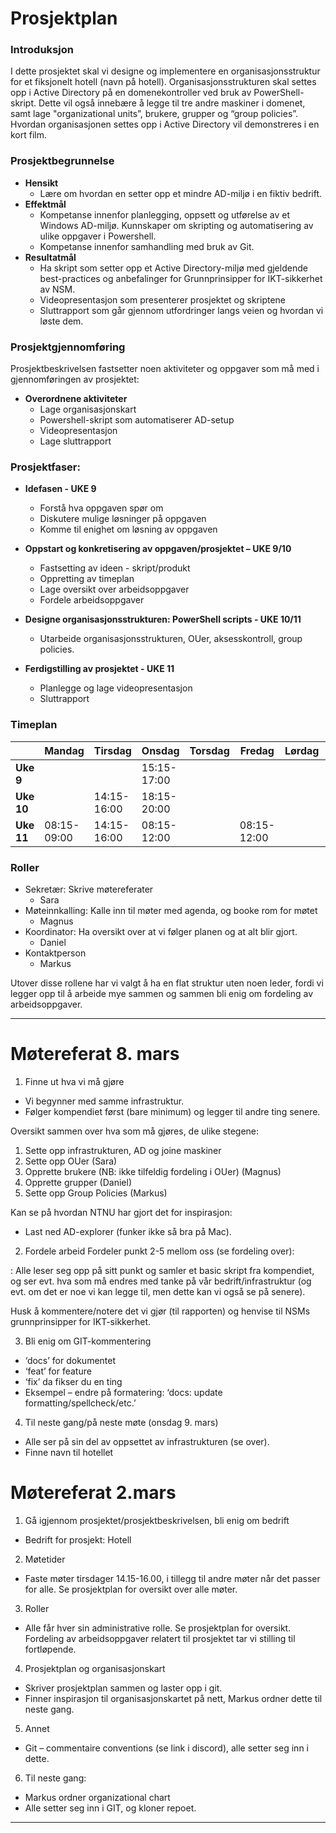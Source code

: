# Prosjektplan 

### Introduksjon
I dette prosjektet skal vi designe og implementere en organisasjonsstruktur for et fiksjonelt hotell (navn på hotell). Organisasjonsstrukturen skal settes opp i Active Directory på en domenekontroller ved bruk av PowerShell-skript. Dette vil også innebære å legge til tre andre maskiner i domenet, samt lage "organizational units”, brukere, grupper og “group policies”. Hvordan organisasjonen settes opp i Active Directory vil demonstreres i en kort film. 

### Prosjektbegrunnelse
* **Hensikt**
    *  Lære om hvordan en setter opp et mindre AD-miljø i en fiktiv bedrift.   
* **Effektmål**
    * Kompetanse innenfor planlegging, oppsett og utførelse av et Windows AD-miljø. Kunnskaper om skripting og automatisering av ulike oppgaver i Powershell. 
    * Kompetanse innenfor samhandling med bruk av Git. 
* **Resultatmål**
    * Ha skript som setter opp et Active Directory-miljø med gjeldende best-practices og anbefalinger for Grunnprinsipper for IKT-sikkerhet av NSM.
    * Videopresentasjon som presenterer prosjektet og skriptene 
    * Sluttrapport som går gjennom utfordringer langs veien og hvordan vi løste dem. 


### Prosjektgjennomføring
Prosjektbeskrivelsen fastsetter noen aktiviteter og oppgaver som må med i gjennomføringen av prosjektet: 

* **Overordnene aktiviteter** 
    * Lage organisasjonskart 
    * Powershell-skript som automatiserer AD-setup 
    * Videopresentasjon  
    * Lage sluttrapport 

### Prosjektfaser:

* **Idefasen - UKE 9**
    * Forstå hva oppgaven spør om
    * Diskutere mulige løsninger på oppgaven
    * Komme til enighet om løsning av oppgaven

* **Oppstart og konkretisering av oppgaven/prosjektet – UKE 9/10**
    * Fastsetting av ideen - skript/produkt
    * Oppretting av timeplan
    * Lage oversikt over arbeidsoppgaver 
    * Fordele arbeidsoppgaver

* **Designe organisasjonsstrukturen: PowerShell scripts - UKE 10/11**
    * Utarbeide organisasjonsstrukturen, OUer, aksesskontroll, group policies. 

* **Ferdigstilling av prosjektet - UKE 11**
    * Planlegge og lage videopresentasjon
    * Sluttrapport 

### Timeplan 

|  | Mandag | Tirsdag | Onsdag | Torsdag | Fredag | Lørdag | Søndag |
| ------ | ------ | ------ | ------ | ------ | ------ | ------ | ------ |
| **Uke 9** |  |  | 15:15-17:00 |  |  |  |  |
| **Uke 10** | | 14:15-16:00 | 18:15-20:00 |  | |  |  |
| **Uke 11** | 08:15-09:00 | 14:15-16:00 | 08:15-12:00 |  | 08:15-12:00  |  |  |

### Roller
* Sekretær: Skrive møtereferater 
    * Sara
* Møteinnkalling: Kalle inn til møter med agenda, og booke rom for møtet 
    * Magnus
* Koordinator: Ha oversikt over at vi følger planen og at alt blir gjort. 
    * Daniel
* Kontaktperson
    * Markus

Utover disse rollene har vi valgt å ha en flat struktur uten noen leder, fordi vi legger opp til å arbeide mye sammen og sammen bli enig om fordeling av arbeidsoppgaver.  


***


# Møtereferat 8. mars

1. Finne ut hva vi må gjøre
* Vi begynner med samme infrastruktur.
* Følger kompendiet først (bare minimum) og legger til andre ting senere.

Oversikt sammen over hva som må gjøres, de ulike stegene:

 1) Sette opp infrastrukturen, AD og joine maskiner
 2) Sette opp OUer (Sara)
 3) Opprette brukere (NB: ikke tilfeldig fordeling i OUer) (Magnus)
 4) Opprette grupper (Daniel)
 5) Sette opp Group Policies (Markus)

Kan se på hvordan NTNU har gjort det for inspirasjon:
* Last ned AD-explorer (funker ikke så bra på Mac). 

2. Fordele arbeid
Fordeler punkt 2-5 mellom oss (se fordeling over):

: Alle leser seg opp på sitt punkt og samler et basic skript fra kompendiet, og ser evt. hva som må endres med tanke på vår bedrift/infrastruktur (og evt. om det er noe vi kan legge til, men dette kan vi også se på senere). 

Husk å kommentere/notere det vi gjør (til rapporten) og henvise til NSMs grunnprinsipper for IKT-sikkerhet.

3. Bli enig om GIT-kommentering
* ‘docs’ for dokumentet
* ‘feat’ for feature
* ‘fix’ da fikser du en ting
* Eksempel – endre på formatering: ‘docs: update formatting/spellcheck/etc.’

4. Til neste gang/på neste møte (onsdag 9. mars)
* Alle ser på sin del av oppsettet av infrastrukturen (se over).
* Finne navn til hotellet




# Møtereferat 2.mars

1. Gå igjennom prosjektet/prosjektbeskrivelsen, bli enig om bedrift
* Bedrift for prosjekt: Hotell

2. Møtetider
* Faste møter tirsdager 14.15-16.00, i tillegg til andre møter når det passer for alle. Se prosjektplan for oversikt over alle møter.

3. Roller
* Alle får hver sin administrative rolle. Se prosjektplan for oversikt. Fordeling av arbeidsoppgaver relatert til prosjektet tar vi stilling til fortløpende.

4. Prosjektplan og organisasjonskart
* Skriver prosjektplan sammen og laster opp i git. 
* Finner inspirasjon til organisasjonskartet på nett, Markus ordner dette til neste gang. 

5. Annet
* Git – commentaire conventions (se link i discord), alle setter seg inn i dette.

6. Til neste gang:
* Markus ordner organizational chart
* Alle setter seg inn i GIT, og kloner repoet.


-------------


